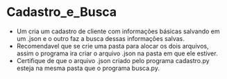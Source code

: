 # Cadastro_e_Busca
- Um cria um cadastro de cliente com informações básicas salvando em um .json  e o outro faz a busca dessas informações salvas.
- Recomendavel que se crie uma pasta para alocar os dois arquivos, assim o programa ira criar o arquivo .json na pasta em que ele estiver.
- Certifique de que o arquivo .json criado pelo programa cadastro.py esteja na mesma pasta que o programa busca.py.
